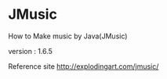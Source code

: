# JMusic
How to Make music by Java(JMusic)

version : 1.6.5


Reference site
http://explodingart.com/jmusic/
